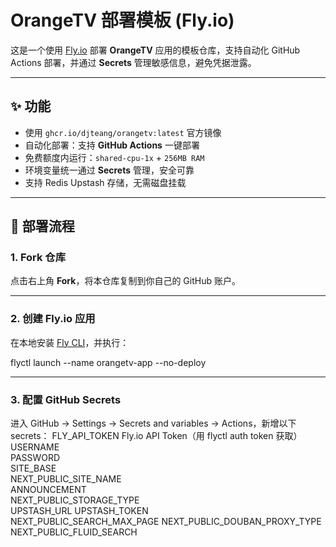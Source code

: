 # OrangeTV 部署模板 (Fly.io)

这是一个使用 [Fly.io](https://fly.io) 部署 **OrangeTV** 应用的模板仓库，支持自动化 GitHub Actions 部署，并通过 **Secrets** 管理敏感信息，避免凭据泄露。

---

## ✨ 功能

- 使用 `ghcr.io/djteang/orangetv:latest` 官方镜像
- 自动化部署：支持 **GitHub Actions** 一键部署
- 免费额度内运行：`shared-cpu-1x` + `256MB RAM`
- 环境变量统一通过 **Secrets** 管理，安全可靠
- 支持 Redis Upstash 存储，无需磁盘挂载

---

## 🚀 部署流程

### 1. Fork 仓库
点击右上角 **Fork**，将本仓库复制到你自己的 GitHub 账户。

---

### 2. 创建 Fly.io 应用
在本地安装 [Fly CLI](https://fly.io/docs/hands-on/install-flyctl/)，并执行：


flyctl launch --name orangetv-app --no-deploy



---

### 3. 配置 GitHub Secrets

进入 GitHub → Settings → Secrets and variables → Actions，新增以下 secrets：
FLY_API_TOKEN	Fly.io API Token（用 flyctl auth token 获取）
USERNAME	
PASSWORD	
SITE_BASE	
NEXT_PUBLIC_SITE_NAME	
ANNOUNCEMENT	
NEXT_PUBLIC_STORAGE_TYPE	
UPSTASH_URL	
UPSTASH_TOKEN	
NEXT_PUBLIC_SEARCH_MAX_PAGE	
NEXT_PUBLIC_DOUBAN_PROXY_TYPE	
NEXT_PUBLIC_FLUID_SEARCH	
